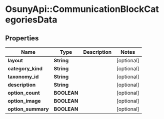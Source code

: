# OsunyApi::CommunicationBlockCategoriesData

## Properties
Name | Type | Description | Notes
------------ | ------------- | ------------- | -------------
**layout** | **String** |  | [optional] 
**category_kind** | **String** |  | [optional] 
**taxonomy_id** | **String** |  | [optional] 
**description** | **String** |  | [optional] 
**option_count** | **BOOLEAN** |  | [optional] 
**option_image** | **BOOLEAN** |  | [optional] 
**option_summary** | **BOOLEAN** |  | [optional] 

